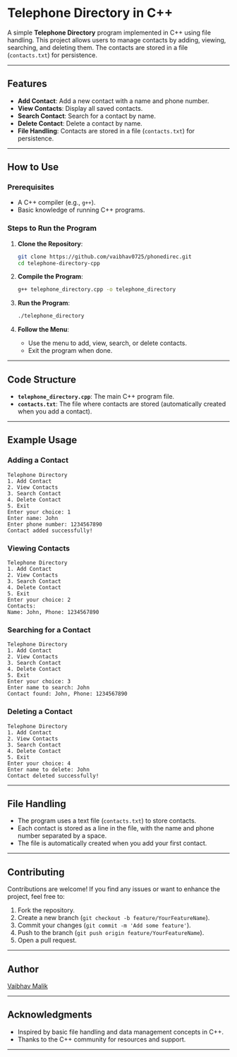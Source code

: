 # Telephone Directory in C++

A simple **Telephone Directory** program implemented in C++ using file handling. This project allows users to manage contacts by adding, viewing, searching, and deleting them. The contacts are stored in a file (`contacts.txt`) for persistence.

---

## Features

- **Add Contact**: Add a new contact with a name and phone number.
- **View Contacts**: Display all saved contacts.
- **Search Contact**: Search for a contact by name.
- **Delete Contact**: Delete a contact by name.
- **File Handling**: Contacts are stored in a file (`contacts.txt`) for persistence.

---

## How to Use

### Prerequisites
- A C++ compiler (e.g., `g++`).
- Basic knowledge of running C++ programs.

### Steps to Run the Program

1. **Clone the Repository**:
   ```bash
   git clone https://github.com/vaibhav0725/phonedirec.git
   cd telephone-directory-cpp
   ```

2. **Compile the Program**:
   ```bash
   g++ telephone_directory.cpp -o telephone_directory
   ```

3. **Run the Program**:
   ```bash
   ./telephone_directory
   ```

4. **Follow the Menu**:
   - Use the menu to add, view, search, or delete contacts.
   - Exit the program when done.

---

## Code Structure

- **`telephone_directory.cpp`**: The main C++ program file.
- **`contacts.txt`**: The file where contacts are stored (automatically created when you add a contact).

---

## Example Usage

### Adding a Contact
```
Telephone Directory
1. Add Contact
2. View Contacts
3. Search Contact
4. Delete Contact
5. Exit
Enter your choice: 1
Enter name: John
Enter phone number: 1234567890
Contact added successfully!
```

### Viewing Contacts
```
Telephone Directory
1. Add Contact
2. View Contacts
3. Search Contact
4. Delete Contact
5. Exit
Enter your choice: 2
Contacts:
Name: John, Phone: 1234567890
```

### Searching for a Contact
```
Telephone Directory
1. Add Contact
2. View Contacts
3. Search Contact
4. Delete Contact
5. Exit
Enter your choice: 3
Enter name to search: John
Contact found: John, Phone: 1234567890
```

### Deleting a Contact
```
Telephone Directory
1. Add Contact
2. View Contacts
3. Search Contact
4. Delete Contact
5. Exit
Enter your choice: 4
Enter name to delete: John
Contact deleted successfully!
```

---

## File Handling

- The program uses a text file (`contacts.txt`) to store contacts.
- Each contact is stored as a line in the file, with the name and phone number separated by a space.
- The file is automatically created when you add your first contact.

---

## Contributing

Contributions are welcome! If you find any issues or want to enhance the project, feel free to:
1. Fork the repository.
2. Create a new branch (`git checkout -b feature/YourFeatureName`).
3. Commit your changes (`git commit -m 'Add some feature'`).
4. Push to the branch (`git push origin feature/YourFeatureName`).
5. Open a pull request.

---

## Author

[Vaibhav Malik](https://github.com/vaibhav0725)

---

## Acknowledgments

- Inspired by basic file handling and data management concepts in C++.
- Thanks to the C++ community for resources and support.

---